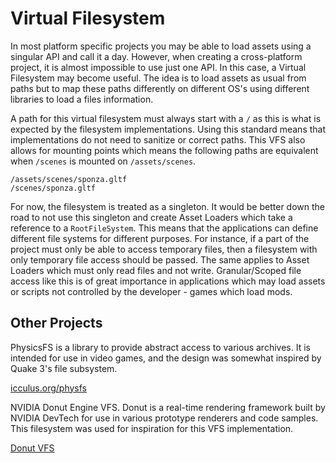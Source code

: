 <!--
- Copyright (c) 2021, Arm Limited and Contributors
-
- SPDX-License-Identifier: Apache-2.0
-
- Licensed under the Apache License, Version 2.0 the "License";
- you may not use this file except in compliance with the License.
- You may obtain a copy of the License at
-
-     http://www.apache.org/licenses/LICENSE-2.0
-
- Unless required by applicable law or agreed to in writing, software
- distributed under the License is distributed on an "AS IS" BASIS,
- WITHOUT WARRANTIES OR CONDITIONS OF ANY KIND, either express or implied.
- See the License for the specific language governing permissions and
- limitations under the License.
-
-->

# Virtual Filesystem

In most platform specific projects you may be able to load assets using a singular API and call it a day. However, when creating a cross-platform project, it is almost impossible to use just one API. In this case, a Virtual Filesystem may become useful. The idea is to load assets as usual from paths but to map these paths differently on different OS's using different libraries to load a files information.

A path for this virtual filesystem must always start with a `/` as this is what is expected by the filesystem implementations. Using this standard means that implementations do not need to sanitize or correct paths. This VFS also allows for mounting points which means the following paths are equivalent when `/scenes` is mounted on `/assets/scenes`.

```
/assets/scenes/sponza.gltf
/scenes/sponza.gltf
```

For now, the filesystem is treated as a singleton. It would be better down the road to not use this singleton and create Asset Loaders which take a reference to a `RootFileSystem`. This means that the applications can define different file systems for different purposes. For instance, if a part of the project must only be able to access temporary files, then a filesystem with only temporary file access should be passed. The same applies to Asset Loaders which must only read files and not write. Granular/Scoped file access like this is of great importance in applications which may load assets or scripts not controlled by the developer - games which load mods.

## Other Projects

PhysicsFS is a library to provide abstract access to various archives. It is intended for use in video games, and the design was somewhat inspired by Quake 3's file subsystem.

[icculus.org/physfs](https://icculus.org/physfs/)

NVIDIA Donut Engine VFS. Donut is a real-time rendering framework built by NVIDIA DevTech for use in various prototype renderers and code samples. This filesystem was used for inspiration for this VFS implementation.

[Donut VFS](https://github.com/NVIDIAGameWorks/donut/tree/main/include/donut/core/vfs)